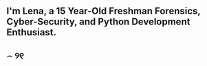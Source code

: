 ## I'm Lena, a 15 Year-Old Freshman Forensics, Cyber-Security, and Python Development Enthusiast.

## ⌢ ୨୧
